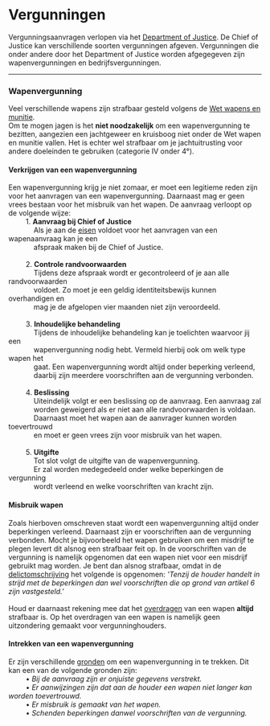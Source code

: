 # Vergunningen

Vergunningsaanvragen verlopen via het [Department of Justice](/Department%20of%20Justice/doj).
De Chief of Justice kan verschillende soorten vergunningen afgeven. 
Vergunningen die onder andere door het Department of Justice worden afgegegeven zijn wapenvergunningen en bedrijfsvergunningen. 

---

### Wapenvergunning

Veel verschillende wapens zijn strafbaar gesteld volgens de [Wet wapens en munitie](../../Wetgeving/wwm/#artikel-2-categorieen-wapens-munitie).  
Om te mogen jagen is het __niet noodzakelijk__ om een wapenvergunning te bezitten, aangezien een jachtgeweer en kruisboog niet onder de Wet wapen en munitie vallen.
Het is echter wel strafbaar om je jachtuitrusting voor andere doeleinden te gebruiken (categorie IV onder 4°). 

#### Verkrijgen van een wapenvergunning
Een wapenvergunning krijg je niet zomaar, er moet een legitieme reden zijn voor het aanvragen van een wapenvergunning.
Daarnaast mag er geen vrees bestaan voor het misbruik van het wapen. De aanvraag verloopt op de volgende wijze:  
&ensp; &nbsp; &nbsp; &nbsp; 1. __Aanvraag bij Chief of Justice__ <br />
&ensp; &nbsp; &nbsp; &nbsp; &nbsp; &nbsp; Als je aan de [eisen](../../Wetgeving/wwm/#artikel-7-weigering) voldoet voor het aanvragen van een wapenaanvraag kan je een   
&ensp; &nbsp; &nbsp; &nbsp; &nbsp; &nbsp; afspraak maken bij de Chief of Justice. <br>  
&ensp; &nbsp; &nbsp; &nbsp; 2. __Controle randvoorwaarden__ <br />
&ensp; &nbsp; &nbsp; &nbsp; &nbsp; &nbsp; Tijdens deze afspraak wordt er gecontroleerd of je aan alle randvoorwaarden   
&ensp; &nbsp; &nbsp; &nbsp; &nbsp; &nbsp; voldoet. Zo moet je een geldig identiteitsbewijs kunnen overhandigen en    
&ensp; &nbsp; &nbsp; &nbsp; &nbsp; &nbsp; mag je de afgelopen vier maanden niet zijn veroordeeld. <br>   
&ensp; &nbsp; &nbsp; &nbsp; 3. __Inhoudelijke behandeling__ <br />
&ensp; &nbsp; &nbsp; &nbsp; &nbsp; &nbsp; Tijdens de inhoudelijke behandeling kan je toelichten waarvoor jij een     
&ensp; &nbsp; &nbsp; &nbsp; &nbsp; &nbsp; wapenvergunning nodig hebt. Vermeld hierbij ook om welk type wapen het  
&ensp; &nbsp; &nbsp; &nbsp; &nbsp; &nbsp; gaat. Een wapenvergunning wordt altijd onder beperking verleend,   
&ensp; &nbsp; &nbsp; &nbsp; &nbsp; &nbsp; daarbij zijn meerdere voorschriften aan de vergunning verbonden. <br>   
&ensp; &nbsp; &nbsp; &nbsp; 4. __Beslissing__ <br />
&ensp; &nbsp; &nbsp; &nbsp; &nbsp; &nbsp; Uiteindelijk volgt er een beslissing op de aanvraag. Een aanvraag zal     
&ensp; &nbsp; &nbsp; &nbsp; &nbsp; &nbsp; worden geweigerd als er niet aan alle randvoorwaarden is voldaan.   
&ensp; &nbsp; &nbsp; &nbsp; &nbsp; &nbsp; Daarnaast moet het wapen aan de aanvrager kunnen worden toevertrouwd  
&ensp; &nbsp; &nbsp; &nbsp; &nbsp; &nbsp; en moet er geen vrees zijn voor misbruik van het wapen. <br>  
&ensp; &nbsp; &nbsp; &nbsp; 5. __Uitgifte__ <br />
&ensp; &nbsp; &nbsp; &nbsp; &nbsp; &nbsp; Tot slot volgt de uitgifte van de wapenvergunning.        
&ensp; &nbsp; &nbsp; &nbsp; &nbsp; &nbsp; Er zal worden medegedeeld onder welke beperkingen de vergunning     
&ensp; &nbsp; &nbsp; &nbsp; &nbsp; &nbsp; wordt verleend en welke voorschriften van kracht zijn. <br>

#### Misbruik wapen
Zoals hierboven omschreven staat wordt een wapenvergunning altijd onder beperkingen verleend.
Daarnaast zijn er voorschriften aan de vergunning verbonden.
Mocht je bijvoorbeeld het wapen gebruiken om een misdrijf te plegen levert dit alsnog een strafbaar feit op. 
In de voorschriften van de vergunning is namelijk opgenomen dat een wapen niet voor een misdrijf gebruikt mag worden.
Je bent dan alsnog strafbaar, omdat in de [delictomschrijving](../../Wetgeving/wwm/#artikel-27-dragen-categorie-ii-iii-en-iv) het volgende is opgenomen:
_'Tenzij de houder handelt in strijd met de beperkingen dan wel voorschriften die op grond van artikel 6 zijn vastgesteld.'_  
<br>
Houd er daarnaast rekening mee dat het [overdragen](../../Wetgeving/wwm/#artikel-31-overdragen-categorie-ii-en-iii) van een wapen __altijd__ strafbaar is.
Op het overdragen van een wapen is namelijk geen uitzondering gemaakt voor vergunninghouders. 

#### Intrekken van een wapenvergunning
Er zijn verschillende [gronden](../../Wetgeving/wwm/#artikel-7-weigering) om een wapenvergunning in te trekken.
Dit kan een van de volgende gronden zijn:    
&ensp; &nbsp; &nbsp; &nbsp; • _Bij de aanvraag zijn er onjuiste gegevens verstrekt._  
&ensp; &nbsp; &nbsp; &nbsp; • _Er aanwijzingen zijn dat aan de houder een wapen niet langer kan worden toevertrouwd._     
&ensp; &nbsp; &nbsp; &nbsp; • _Er misbruik is gemaakt van het wapen._  
&ensp; &nbsp; &nbsp; &nbsp; • _Schenden beperkingen danwel voorschriften van de vergunning._  

